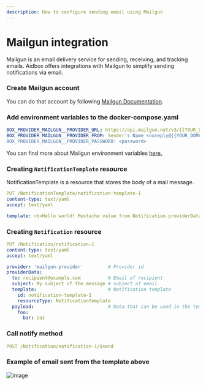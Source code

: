 ```yaml
---
description: How to configure sending email using Mailgun
---
```


# Mailgun integration

Mailgun is an email delivery service for sending, receiving, and tracking emails. Aidbox offers integrations with Mailgun to simplify sending notifications via email.

### Create Mailgun account

You can do that account by following [Mailgun Documentation](https://documentation.mailgun.com/en/latest/).

### Add environment variables to the docker-compose.yaml

```yaml
BOX_PROVIDER_MAILGUN__PROVIDER_URL: https://api.mailgun.net/v3/{{YOUR_DOMAIN}}/messages
BOX_PROVIDER_MAILGUN__PROVIDER_FROM: Sender's Name <noreply@{{YOUR_DOMAIN}}>
BOX_PROVIDER_MAILGUN__PROVIDER_PASSWORD: <password>
```

You can find more about Mailgun environment variables [here.](../../../reference/environment-variables/mailgun-environment-variables.md)

### Creating `NotificationTemplate` resource

NotificationTemplate is a resource that stores the body of a mail message.

```yaml
PUT /NotificationTemplate/notification-template-1
content-type: text/yaml
accept: text/yaml

template: <b>Hello world! Mustache value from Notification.providerData.payload - {{foo.bar}}</b>
```

### Creating `Notification` resource

```yaml
PUT /Notification/notification-1
content-type: text/yaml
accept: text/yaml

provider: 'mailgun-provider'         # Provider id
providerData:
  to: recipient@example.com          # Email of recipient
  subject: My subject of the message # subject of email
  template:                          # Notification template 
    id: notification-template-1
    resourceType: NotificationTemplate
  payload:                           # Data that can be used in the template
    foo:
      bar: zaz
```

### Call notify method

```yaml
POST /Notification/notification-1/$send
```

### Example of email sent from the template above

![image](https://user-images.githubusercontent.com/43318093/186183697-aa0a23d9-0c0e-43a9-9980-a0dd6c170625.png)
